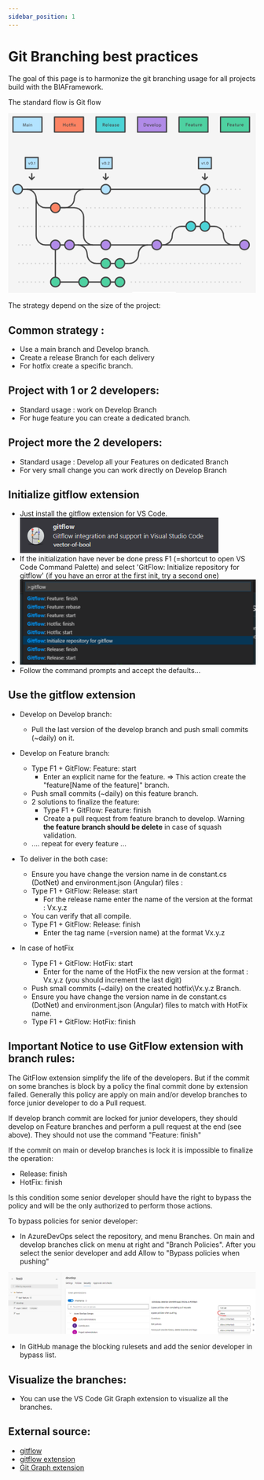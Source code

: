 ```yaml
---
sidebar_position: 1
---
```


# Git Branching best practices

The goal of this page is to harmonize the git branching usage for all projects build with the BIAFramework.

The standard flow is Git flow

![GitFlow](../Images/GitFlow.png)

The strategy depend on the size of the project:

## Common strategy :
- Use a main branch and Develop branch.
- Create a release Branch for each delivery
- For hotfix create a specific branch.

## Project with 1 or 2 developers:
- Standard usage : work on Develop Branch
- For huge feature you can create a dedicated branch.
  
## Project more the 2 developers:
- Standard usage : Develop all your Features on dedicated Branch
- For very small change you can work directly on Develop Branch

## Initialize gitflow extension
- Just install the gitflow extension for VS Code.
  ![GitFlowExtension](../Images/GitFlowVSExtension.png)
- If the initialization have never be done press F1 (=shortcut to open VS Code Command Palette) and select 'GitFlow: Initialize repository for gitflow' (if you have an error at the first init, try a second one)
- ![GitFlowInitializeRepository](../Images/GitFlowInitializeRepository.png)
- Follow the command prompts and accept the defaults...

## Use the gitflow extension
- Develop on Develop branch:
  - Pull the last version of the develop branch and push small commits (~daily) on it.
- Develop on Feature branch:
  -  Type F1 + GitFlow: Feature: start
     -  Enter an explicit name for the feature. 
        => This action create the "feature\[Name of the feature]" branch.
  -  Push small commits (~daily) on this feature branch.
  -  2 solutions to finalize the feature:
     -  Type F1 + GitFlow: Feature: finish 
     -  Create a pull request from feature branch to develop. Warning **the feature branch should be delete** in case of squash validation.
  -  .... repeat for every feature ...
- To deliver in the both case:
  - Ensure you have change the version name in de constant.cs (DotNet) and environment.json (Angular) files :
  - Type F1 + GitFlow: Release: start
    - For the release name enter the name of the version at the format : Vx.y.z
  - You can verify that all compile.
  - Type F1 + GitFlow: Release: finish 
    - Enter the tag name (=version name) at the format Vx.y.z

- In case of hotFix
  - Type F1 + GitFlow: HotFix: start 
    - Enter for the name of the HotFix the new version at the format : Vx.y.z (you should increment the last digit)
  - Push small commits (~daily) on the created hotfix\Vx.y.z Branch.
  - Ensure you have change the version name in de constant.cs (DotNet) and environment.json (Angular) files to match with HotFix name.
  - Type F1 + GitFlow: HotFix: finish

## Important Notice to use GitFlow extension with branch rules:
The GitFlow extension simplify the life of the developers. But if the commit on some branches is block by a policy the final commit done by extension failed.
Generally this policy are apply on main and/or develop branches to force junior developer to do a Pull request.

If develop branch commit are locked for junior developers, they should develop on Feature branches and perform a pull request at the end (see above). They should not use the command "Feature: finish"  

If the commit on main or develop branches is lock it is impossible to finalize the operation:
 - Release: finish 
 - HotFix: finish

Is this condition some senior developer should have the right to bypass the policy and will be the only authorized to perform those actions.

To bypass policies for senior developer:
- In AzureDevOps select the repository, and menu Branches. On main and develop branches click on menu at right and "Branch Policies". After you select the senior developer and add Allow to "Bypass policies when pushing"

![AzureDevOpsBranchPolicy](../Images/AzureDevOpsBranchPolicy.PNG)

- In GitHub manage the blocking rulesets and add the senior developer in bypass list.

## Visualize the branches:
- You can use the VS Code Git Graph extension to visualize all the branches.

## External source:
* [gitflow](https://www.atlassian.com/fr/git/tutorials/comparing-workflows/gitflow-workflow/)
* [gitflow extension](https://github.com/vector-of-bool/vscode-gitflow)
* [Git Graph extension](https://marketplace.visualstudio.com/items?itemName=mhutchie.git-graph)

